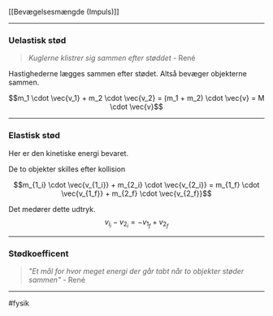 [[Bevægelsesmængde (Impuls)]]

---

### Uelastisk stød
> *Kuglerne klistrer sig sammen efter støddet*
> \- René

Hastighederne lægges sammen efter stødet. Altså bevæger objekterne sammen.

$$m_1 \cdot \vec{v_1} + m_2 \cdot \vec{v_2} = (m_1 + m_2) \cdot \vec{v} = M \cdot \vec{v}$$

---

### Elastisk stød
Her er den kinetiske energi bevaret.

De to objekter skilles efter kollision 

$$m_{1_i} \cdot \vec{v_{1_i}} + m_{2_i} \cdot \vec{v_{2_i}} = m_{1_f} \cdot \vec{v_{1_f}} + m_{2_f} \cdot \vec{v_{2_f}}$$

Det medører dette udtryk.
$$ v_{i_i} - v_{2_i} = -v_{1_f}  + v_{2_f} $$


---

### Stødkoefficent
> *"Et mål for hvor meget energi der går tabt når to objekter støder sammen"*
> \- René


---
#fysik 
